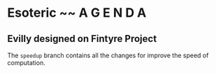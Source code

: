 # Esoteric ~~ A G E N D A
## Evilly designed on Fintyre Project

The `speedup` branch contains all the changes for improve the speed of computation.

